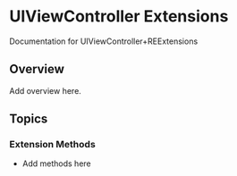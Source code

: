 # UIViewController Extensions

Documentation for UIViewController+REExtensions

## Overview

Add overview here.

## Topics

### Extension Methods

- Add methods here